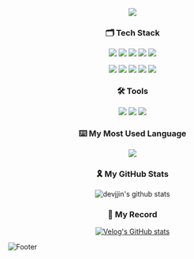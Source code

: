 <div align="center">
  <img src="https://capsule-render.vercel.app/api?type=waving&color=auto&text=jjin's%20GitHub%20👋&animation=twinkling&fontSize=35&fontAlignY=40&fontAlign=70&height=180" />

### 🗂 Tech Stack
<p>
  <img src="https://img.shields.io/badge/React-61DAFB?style=flat&logo=React&logoColor=white" />
  <img src="https://img.shields.io/badge/Typescript-3178C6?style=flat&logo=Typescript&logoColor=white" />
  <img src="https://img.shields.io/badge/JavaScript-F7DF1E?style=flat-square&logo=JavaScript&logoColor=black"/>
  <img src="https://img.shields.io/badge/HTML5-E34F26?style=flat-square&logo=HTML5&logoColor=white"/>
  <img src="https://img.shields.io/badge/CSS3-1572B6?style=flat-square&logo=CSS3&logoColor=white"/>
</p>
<p>
  <img src="https://img.shields.io/badge/ReactQuery-FF4154?style=flat&logo=reactquery&logoColor=white" />
  <img src="https://img.shields.io/badge/Recoil-3578E5?style=flat&logo=Recoil&logoColor=white" />
  <img src="https://img.shields.io/badge/Redux-764ABC?style=flat&logo=Redux&logoColor=white" />
  <img src="https://img.shields.io/badge/Styled-components-DB7093?style=flat&logo=styledcomponents&logoColor=white" />
  <img src="https://img.shields.io/badge/Tailwind-css-06B6D4?style=flat&logo=tailwindcss&logoColor=white" />
</p>

### 🛠 Tools
<p>
  <img src="https://img.shields.io/badge/Visual Studio Code-007ACC?style=flat-square&logo=VisualStudioCode&logoColor=white"/>
  <img src="https://img.shields.io/badge/GitHub-181717?style=flat-square&logo=GitHub&logoColor=white"/>
  <img src="https://img.shields.io/badge/Figma-F24E1E?style=flat-square&logo=Figma&logoColor=white"/>
</p>

### ⌨️ My Most Used Language
  <a href="https://github.com/devjjin">
    <img align="center" src="https://github-readme-stats.vercel.app/api/top-langs/?username=devjjin&layout=compact&show_icons=false&show_owner=YeonsuBaek&hide_title=false&theme=vue&hide=false" />
  </a>
<br/>

###  🎗 My GitHub Stats
![devjjin's github stats](https://github-readme-stats.vercel.app/api?username=devjjin&show_icons=true&theme=vue)
<br/>

### 📝 My Record
[![Velog's GitHub stats](https://velog-readme-stats.vercel.app/api?name=devjjin)](https://velog.io/@devjjin)

</div>

![Footer](https://capsule-render.vercel.app/api?type=waving&color=auto&height=80&section=footer)

